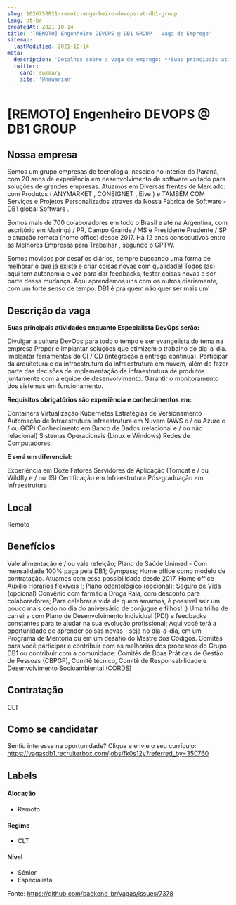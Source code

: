 ```yaml
---
slug: 1026750821-remoto-engenheiro-devops-at-db1-group
lang: pt-br
createdAt: 2021-10-14
title: '[REMOTO] Engenheiro DEVOPS @ DB1 GROUP - Vaga de Emprego'
sitemap:
  lastModified: 2021-10-14
meta:
  description: 'Detalhes sobre a vaga de emprego: **Suas principais atividades enquanto Especialista DevOps serão:** Divulgar a cultura DevOps para todo o tempo e ser evangelista do tema na empresa Propor e implantar soluções que otimizem o trabalho do dia-a-dia. Implantar ferramentas de CI / CD (integração e entrega contínua). Participar da arquitetura e da infraestrutura da infraestrutura em nuvem, além de fazer parte das decisões de implementação de infraestrutura de produtos juntamente com a equipe de desenvolvimento. Garantir o monitoramento dos sistemas em funcionamento. **Requisitos obrigatórios são experiência e conhecimentos em:** Containers Virtualização Kubernetes Estratégias de Versionamento Automação de Infraestrutura Infraestrutura em Nuvem (AWS e / ou Azure e / ou GCP) Conhecimento em Banco de Dados (relacional e / ou não relacional) Sistemas Operacionais (Linux e Windows) Redes de Computadores  **E será um diferencial:**  Experiência em Doze Fatores Servidores de Aplicação (Tomcat e / ou Wildfly e / ou IIS) Certificação em Infraestrutura Pós-graduação em Infraestrutura'
  twitter:
    card: summary
    site: '@nawarian'
---
```


# [REMOTO] Engenheiro DEVOPS @ DB1 GROUP

## Nossa empresa

Somos um grupo empresas de tecnologia, nascido no interior do Paraná, com 20 anos de experiência em desenvolvimento de software voltado para soluções de grandes empresas. Atuamos em Diversas frentes de Mercado: com Produtos ( ANYMARKET , CONSIGNET ,  Eive ) e TAMBÉM COM Serviços e Projetos Personalizados atraves da Nossa Fábrica de Software - DB1 global Software  . 

Somos mais de 700 colaboradores em todo o Brasil e até na Argentina, com escritório em Maringá / PR, Campo Grande / MS e Presidente Prudente / SP e atuação remota (home office) desde 2017. Há 12 anos consecutivos entre as Melhores Empresas para Trabalhar , segundo o GPTW. 

Somos movidos por desafios diários, sempre buscando uma forma de melhorar o que já existe e criar coisas novas com qualidade! Todos (as) aqui tem autonomia e voz para dar feedbacks, testar coisas novas e ser parte dessa mudança. Aqui aprendemos uns com os outros diariamente, com um forte senso de tempo. DB1 é pra quem não quer ser mais um!


## Descrição da vaga

**Suas principais atividades enquanto Especialista DevOps serão:**

Divulgar a cultura DevOps para todo o tempo e ser evangelista do tema na empresa
Propor e implantar soluções que otimizem o trabalho do dia-a-dia.
Implantar ferramentas de CI / CD (integração e entrega contínua).
Participar da arquitetura e da infraestrutura da infraestrutura em nuvem, além de fazer parte das decisões de implementação de infraestrutura de produtos juntamente com a equipe de desenvolvimento.
Garantir o monitoramento dos sistemas em funcionamento.

**Requisitos obrigatórios são experiência e conhecimentos em:**

Containers
Virtualização
Kubernetes
Estratégias de Versionamento
Automação de Infraestrutura
Infraestrutura em Nuvem (AWS e / ou Azure e / ou GCP)
Conhecimento em Banco de Dados (relacional e / ou não relacional)
Sistemas Operacionais (Linux e Windows)
Redes de Computadores

 **E será um diferencial:** 

Experiência em Doze Fatores
Servidores de Aplicação (Tomcat e / ou Wildfly e / ou IIS)
Certificação em Infraestrutura
Pós-graduação em Infraestrutura

## Local

Remoto


## Benefícios

Vale alimentação e / ou vale refeição;
Plano de Saúde Unimed - Com mensalidade 100% paga pela DB1;
Gympass;
Home office como modelo de contratação. Atuamos com essa possibilidade desde 2017.
Home office Auxílio
Horários flexíveis !;
Plano odontológico (opcional);
Seguro de Vida (opcional)
Convênio com farmácia Droga Raia, com desconto para colaboradores;
Para celebrar a vida de quem amamos, é possível  sair um pouco mais cedo no dia do aniversário de conjugue e filhos! :)
Uma trilha de carreira com Plano de Desenvolvimento Individual (PDI) e feedbacks constantes para te ajudar na sua evolução profissional;
Aqui você terá a oportunidade de aprender coisas novas - seja no dia-a-dia, em um  Programa de Mentoria  ou em um desafio do  Mestre dos Códigos.
Comitês para você participar e contribuir com as melhorias dos processos do Grupo DB1 ou contribuir com a comunidade: Comitês de Boas Práticas de Gestão de Pessoas (CBPGP), Comitê técnico, Comitê de Responsabilidade e Desenvolvimento Socioambiental (CORDS)


## Contratação
CLT

## Como se candidatar

Sentiu interesse na oportunidade? Clique e envie o seu currículo: https://vagasdb1.recruiterbox.com/jobs/fk0s12y?referred_by=350760 


## Labels

#### Alocação
- Remoto

#### Regime
- CLT

#### Nível
- Sênior
- Especialista


Fonte: https://github.com/backend-br/vagas/issues/7378